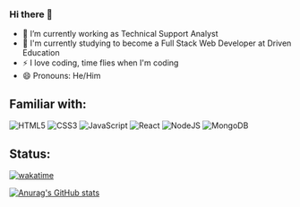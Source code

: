 ### Hi there 👋

- 🔭 I’m currently working as Technical Support Analyst
- 🌱 I'm currently studying to become a Full Stack Web Developer at Driven Education
- ⚡ I love coding, time flies when I'm coding
- 😄 Pronouns: He/Him

## Familiar with:
![HTML5](https://img.shields.io/badge/html5-%23E34F26.svg?style=for-the-badge&logo=html5&logoColor=white) ![CSS3](https://img.shields.io/badge/css3-%231572B6.svg?style=for-the-badge&logo=css3&logoColor=white) ![JavaScript](https://img.shields.io/badge/javascript-%23323330.svg?style=for-the-badge&logo=javascript&logoColor=%23F7DF1E) ![React](https://img.shields.io/badge/react-%2320232a.svg?style=for-the-badge&logo=react&logoColor=%2361DAFB) ![NodeJS](https://img.shields.io/badge/node.js-6DA55F?style=for-the-badge&logo=node.js&logoColor=white)  ![MongoDB](https://img.shields.io/badge/MongoDB-%234ea94b.svg?style=for-the-badge&logo=mongodb&logoColor=white)

## Status:

[![wakatime](https://wakatime.com/badge/user/46a16675-908d-4c3d-a9cc-5caafaf17ba1.svg)](https://wakatime.com/@46a16675-908d-4c3d-a9cc-5caafaf17ba1)

[![Anurag's GitHub stats](https://github-readme-stats.vercel.app/api?username=rodnei0)](https://github.com/anuraghazra/github-readme-stats)
